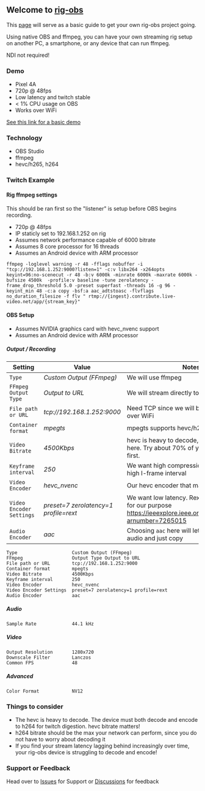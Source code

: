## Welcome to [rig-obs](https://github.com/Vigrond/rig-obs)

This [page](https://vigrond.github.io/rig-obs/) will serve as a basic guide to get your own rig-obs project going.

Using native OBS and ffmpeg, you can have your own streaming rig setup on another PC, a smartphone, or any device that can run ffmpeg.

NDI not required!

### Demo

* Pixel 4A
* 720p @ 48fps
* Low latency and twitch stable
* < 1% CPU usage on OBS
* Works over WiFi

[See this link for a basic demo](https://streamable.com/28gcyw)

### Technology

* OBS Studio
* ffmpeg
* hevc/h265, h264

### Twitch Example

#### Rig ffmpeg settings

This should be ran first so the "listener" is setup before OBS begins recording.

* 720p @ 48fps
* IP staticly set to 192.168.1.252 on rig
* Assumes network performance capable of 6000 bitrate
* Assumes 8 core processor for 16 threads 
* Assumes an Android device with ARM processor

```
ffmpeg -loglevel warning -r 48 -fflags nobuffer -i "tcp://192.168.1.252:9000?listen=1" -c:v libx264 -x264opts keyint=96:no-scenecut -r 48 -b:v 6000k -minrate 6000k -maxrate 6000k -bufsize 4500k  -profile:v baseline -tune zerolatency -frame_drop_threshold 5.0 -preset superfast -threads 16 -g 96 -keyint_min 48 -c:a copy -bsf:a aac_adtstoasc -flvflags no_duration_filesize -f flv " rtmp://{ingest}.contribute.live-video.net/app/{stream_key}"
```

#### OBS Setup

* Assumes NVIDIA graphics card with hevc_nvenc support
* Assumes an Android device with ARM processor

##### Output / Recording

| Setting       | Value                     |  Notes         |
| ------------- | -------------             |  ------------- |
| `Type`         | *Custom Output (FFmpeg)*    |  We will use ffmpeg  |
| `FFmpeg Output Type`   | *Output to URL*             |  We will stream directly to our device  |
| `File path or URL`   | *tcp://192.168.1.252:9000*             |  Need TCP since we will be sending data over WiFi  |
| `Container format`   | *mpegts*             |  mpegts supports hevc/h265  |
| `Video Bitrate`   | *4500Kbps*             |  hevc is heavy to decode, we must be gentle here.  Try about 70% of your twitch bitrate first.  |
| `Keyframe interval`   | *250*             |  We want high compression, so we choose a high I-frame interval  |
| `Video Encoder `   | *hevc_nvenc*             |  Our hevc encoder that makes this possible  |
| `Video Encoder Settings`   | *preset=7 zerolatency=1 profile=rext*             |  We want low latency.  Rext profile is better for our purpose https://ieeexplore.ieee.org/stamp/stamp.jsp?arnumber=7265015  |
| `Audio Encoder`   | *aac*             |  Choosing `aac` here will let us skip decoding audio and just copy  |

```
Type                    Custom Output (FFmpeg)
FFmpeg                  Output Type Output to URL
File path or URL        tcp://192.168.1.252:9000
Container format        mpegts
Video Bitrate           4500Kbps
Keyframe interval       250
Video Encoder           hevc_nvenc
Video Encoder Settings  preset=7 zerolatency=1 profile=rext
Audio Encoder           aac
```
##### Audio

```
Sample Rate             44.1 kHz
```

##### Video

```
Output Resolution       1280x720
Downscale Filter        Lanczos
Common FPS              48
```

##### Advanced

```
Color Format            NV12
```

### Things to consider

* The hevc is heavy to decode.  The device must both decode and encode to h264 for twitch digestion.  hevc bitrate matters!
* h264 bitrate should be the max your network can perform, since you do not have to worry about decoding it
* If you find your stream latency lagging behind increasingly over time, your rig-obs device is struggling to decode and encode!

### Support or Feedback

Head over to [Issues](https://github.com/Vigrond/rig-obs/issues) for Support or [Discussions](https://github.com/Vigrond/rig-obs/discussions) for feedback
